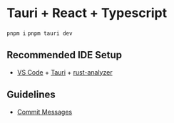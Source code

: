 # Tauri + React + Typescript

`pnpm i`
`pnpm tauri dev`


## Recommended IDE Setup

- [VS Code](https://code.visualstudio.com/) + [Tauri](https://marketplace.visualstudio.com/items?itemName=tauri-apps.tauri-vscode) + [rust-analyzer](https://marketplace.visualstudio.com/items?itemName=rust-lang.rust-analyzer)

## Guidelines
- [Commit Messages](https://www.conventionalcommits.org/en/v1.0.0/)

